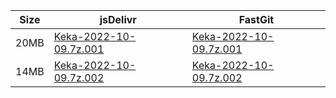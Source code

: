 |    Size   |     jsDelivr  | FastGit |
|  ---  |  ---  |  ---  |
| 20MB | [Keka-2022-10-09.7z.001](https://cdn.jsdelivr.net/gh/mainians/Keka@main/Keka-2022-10-09.7z.001) | [Keka-2022-10-09.7z.001](https://raw.fastgit.org/mainians/Keka/main/Keka-2022-10-09.7z.001) |
| 14MB | [Keka-2022-10-09.7z.002](https://cdn.jsdelivr.net/gh/mainians/Keka@main/Keka-2022-10-09.7z.002) | [Keka-2022-10-09.7z.002](https://raw.fastgit.org/mainians/Keka/main/Keka-2022-10-09.7z.002) |
